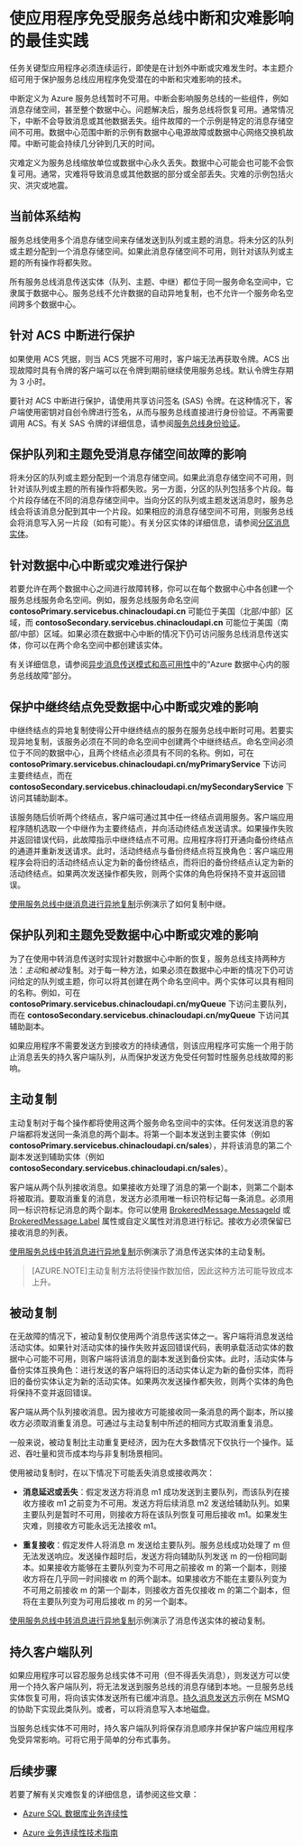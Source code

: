 <properties 
   pageTitle="使服务总线应用程序免受服务总线中断和灾难影响 | Microsoft Azure"
   description="介绍可用于保护应用程序免受潜在服务总线中断影响的技术。"
   services="service-bus"
   documentationCenter="na"
   authors="sethmanheim"
   manager="timlt"
   editor="tysonn" /> 
<tags 
   ms.service="service-bus"
   ms.date="01/26/2016"
   wacn.date="03/28/2016" />

# 使应用程序免受服务总线中断和灾难影响的最佳实践

任务关键型应用程序必须连续运行，即使是在计划外中断或灾难发生时。本主题介绍可用于保护服务总线应用程序免受潜在的中断和灾难影响的技术。

中断定义为 Azure 服务总线暂时不可用。中断会影响服务总线的一些组件，例如消息存储空间，甚至整个数据中心。问题解决后，服务总线将恢复可用。通常情况下，中断不会导致消息或其他数据丢失。组件故障的一个示例是特定的消息存储空间不可用。数据中心范围中断的示例有数据中心电源故障或数据中心网络交换机故障。中断可能会持续几分钟到几天的时间。

灾难定义为服务总线缩放单位或数据中心永久丢失。数据中心可能会也可能不会恢复可用。通常，灾难将导致消息或其他数据的部分或全部丢失。灾难的示例包括火灾、洪灾或地震。

## 当前体系结构

服务总线使用多个消息存储空间来存储发送到队列或主题的消息。将未分区的队列或主题分配到一个消息存储空间。如果此消息存储空间不可用，则针对该队列或主题的所有操作将都失败。

所有服务总线消息传送实体（队列、主题、中继）都位于同一服务命名空间中，它隶属于数据中心。服务总线不允许数据的自动异地复制，也不允许一个服务命名空间跨多个数据中心。

## 针对 ACS 中断进行保护

如果使用 ACS 凭据，则当 ACS 凭据不可用时，客户端无法再获取令牌。ACS 出现故障时具有令牌的客户端可以在令牌到期前继续使用服务总线。默认令牌生存期为 3 小时。

要针对 ACS 中断进行保护，请使用共享访问签名 (SAS) 令牌。在这种情况下，客户端使用密钥对自创令牌进行签名，从而与服务总线直接进行身份验证。不再需要调用 ACS。有关 SAS 令牌的详细信息，请参阅[服务总线身份验证][]。

## 保护队列和主题免受消息存储空间故障的影响

将未分区的队列或主题分配到一个消息存储空间。如果此消息存储空间不可用，则针对该队列或主题的所有操作将都失败。另一方面，分区的队列包括多个片段。每个片段存储在不同的消息存储空间中。当向分区的队列或主题发送消息时，服务总线会将该消息分配到其中一个片段。如果相应的消息存储空间不可用，则服务总线会将消息写入另一片段（如有可能）。有关分区实体的详细信息，请参阅[分区消息实体][]。

## 针对数据中心中断或灾难进行保护

若要允许在两个数据中心之间进行故障转移，你可以在每个数据中心中各创建一个服务总线服务命名空间。例如，服务总线服务命名空间 **contosoPrimary.servicebus.chinacloudapi.cn** 可能位于美国（北部/中部）区域，而 **contosoSecondary.servicebus.chinacloudapi.cn** 可能位于美国（南部/中部）区域。如果必须在数据中心中断的情况下仍可访问服务总线消息传送实体，你可以在两个命名空间中都创建该实体。

有关详细信息，请参阅[异步消息传送模式和高可用性][]中的“Azure 数据中心内的服务总线故障”部分。

## 保护中继终结点免受数据中心中断或灾难的影响

中继终结点的异地复制使得公开中继终结点的服务在服务总线中断时可用。若要实现异地复制，该服务必须在不同的命名空间中创建两个中继终结点。命名空间必须位于不同的数据中心，且两个终结点必须具有不同的名称。例如，可在 **contosoPrimary.servicebus.chinacloudapi.cn/myPrimaryService** 下访问主要终结点，而在 **contosoSecondary.servicebus.chinacloudapi.cn/mySecondaryService** 下访问其辅助副本。

该服务随后侦听两个终结点，客户端可通过其中任一终结点调用服务。客户端应用程序随机选取一个中继作为主要终结点，并向活动终结点发送请求。如果操作失败并返回错误代码，此故障指示中继终结点不可用。应用程序将打开通向备份终结点的通道并重新发送请求。此时，活动终结点与备份终结点将互换角色：客户端应用程序会将旧的活动终结点认定为新的备份终结点，而将旧的备份终结点认定为新的活动终结点。如果两次发送操作都失败，则两个实体的角色将保持不变并返回错误。

[使用服务总线中继消息进行异地复制][]示例演示了如何复制中继。

## 保护队列和主题免受数据中心中断或灾难的影响

为了在使用中转消息传送时实现针对数据中心中断的恢复，服务总线支持两种方法：*主动*和*被动*复制。对于每一种方法，如果必须在数据中心中断的情况下仍可访问给定的队列或主题，你可以将其创建在两个命名空间中。两个实体可以具有相同的名称。例如，可在 **contosoPrimary.servicebus.chinacloudapi.cn/myQueue** 下访问主要队列，而在 **contosoSecondary.servicebus.chinacloudapi.cn/myQueue** 下访问其辅助副本。

如果应用程序不需要发送方到接收方的持续通信，则该应用程序可实施一个用于防止消息丢失的持久客户端队列，从而保护发送方免受任何暂时性服务总线故障的影响。

## 主动复制

主动复制对于每个操作都将使用这两个服务命名空间中的实体。任何发送消息的客户端都将发送同一条消息的两个副本。将第一个副本发送到主要实体（例如 **contosoPrimary.servicebus.chinacloudapi.cn/sales**），并将该消息的第二个副本发送到辅助实体（例如 **contosoSecondary.servicebus.chinacloudapi.cn/sales**）。

客户端从两个队列接收消息。如果接收方处理了消息的第一个副本，则第二个副本将被取消。要取消重复的消息，发送方必须用唯一标识符标记每一条消息。必须用同一标识符标记消息的两个副本。你可以使用 [BrokeredMessage.MessageId][] 或 [BrokeredMessage.Label][] 属性或自定义属性对消息进行标记。接收方必须保留已接收消息的列表。

[使用服务总线中转消息进行异地复制][]示例演示了消息传送实体的主动复制。

> [AZURE.NOTE]主动复制方法将使操作数加倍，因此这种方法可能导致成本上升。

## 被动复制

在无故障的情况下，被动复制仅使用两个消息传送实体之一。客户端将消息发送给活动实体。如果针对活动实体的操作失败并返回错误代码，表明承载活动实体的数据中心可能不可用，则客户端将该消息的副本发送到备份实体。此时，活动实体与备份实体互换角色：进行发送的客户端将旧的活动实体认定为新的备份实体，而将旧的备份实体认定为新的活动实体。如果两次发送操作都失败，则两个实体的角色将保持不变并返回错误。

客户端从两个队列接收消息。因为接收方可能接收同一条消息的两个副本，所以接收方必须取消重复消息。可通过与主动复制中所述的相同方式取消重复消息。

一般来说，被动复制比主动重复更经济，因为在大多数情况下仅执行一个操作。延迟、吞吐量和货币成本均与非复制场景相同。

使用被动复制时，在以下情况下可能丢失消息或接收两次：

-   **消息延迟或丢失**：假定发送方将消息 m1 成功发送到主要队列，而该队列在接收方接收 m1 之前变为不可用。发送方将后续消息 m2 发送给辅助队列。如果主要队列是暂时不可用，则接收方将在该队列恢复可用后接收 m1。如果发生灾难，则接收方可能永远无法接收 m1。

-   **重复接收**：假定发件人将消息 m 发送给主要队列。服务总线成功处理了 m 但无法发送响应。发送操作超时后，发送方将向辅助队列发送 m 的一份相同副本。如果接收方能够在主要队列变为不可用之前接收 m 的第一个副本，则接收方将在几乎同一时间接收 m 的两个副本。如果接收方不能在主要队列变为不可用之前接收 m 的第一个副本，则接收方首先仅接收 m 的第二个副本，但将在主要队列变为可用后接收 m 的另一个副本。

[使用服务总线中转消息进行异地复制][]示例演示了消息传送实体的被动复制。

## 持久客户端队列

如果应用程序可以容忍服务总线实体不可用（但不得丢失消息），则发送方可以使用一个持久客户端队列，将无法发送到服务总线的消息存储到本地。一旦服务总线实体恢复可用，将向该实体发送所有已缓冲消息。[持久消息发送方][]示例在 MSMQ 的协助下实现此类队列。或者，可以将消息写入本地磁盘。

当服务总线实体不可用时，持久客户端队列将保存消息顺序并保护客户端应用程序免受异常影响。可将它用于简单的分布式事务。

## 后续步骤

若要了解有关灾难恢复的详细信息，请参阅这些文章：

- [Azure SQL 数据库业务连续性][]
- [Azure 业务连续性技术指南][]

  [服务总线身份验证]: /documentation/articles/service-bus-authentication-and-authorization
  [分区消息实体]: /documentation/articles/service-bus-partitioning
  [异步消息传送模式和高可用性]: /documentation/articles/service-bus-async-messaging
  [使用服务总线中继消息进行异地复制]: http://code.msdn.microsoft.com/Geo-replication-with-16dbfecd
  [BrokeredMessage.MessageId]: https://msdn.microsoft.com/zh-cn/library/azure/microsoft.servicebus.messaging.brokeredmessage.messageid.aspx
  [BrokeredMessage.Label]: https://msdn.microsoft.com/zh-cn/library/azure/microsoft.servicebus.messaging.brokeredmessage.label.aspx
  [使用服务总线中转消息进行异地复制]: http://code.msdn.microsoft.com/Geo-replication-with-f5688664
  [持久消息发送方]: http://code.msdn.microsoft.com/Service-Bus-Durable-Sender-0763230d
  [Azure SQL 数据库业务连续性]: /documentation/articles//sql-database-business-continuity
  [Azure 业务连续性技术指南]: https://msdn.microsoft.com/zh-cn/library/azure/hh873027.aspx

<!---HONumber=74-->